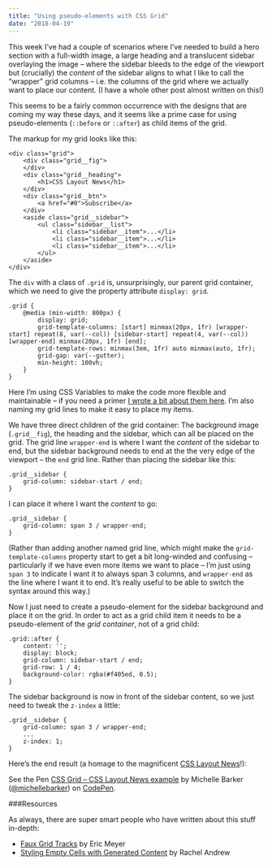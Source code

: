 ```yaml
---
title: "Using pseudo-elements with CSS Grid"
date: "2018-04-19"
---
```


This week I’ve had a couple of scenarios where I’ve needed to build a hero section with a full-width image, a large heading and a translucent sidebar overlaying the image – where the sidebar bleeds to the edge of the viewport but (crucially) the _content_ of the sidebar aligns to what I like to call the “wrapper” grid columns – i.e. the columns of the grid where we actually want to place our content. (I have a whole other post almost written on this!)

This seems to be a fairly common occurrence with the designs that are coming my way these days, and it seems like a prime case for using pseudo-elements (`::before` or `::after`) as child items of the grid.

The markup for my grid looks like this:

```
<div class="grid">
	<div class="grid__fig">
	</div>
	<div class="grid__heading">
		<h1>CSS Layout News</h1>
	</div>
	<div class="grid__btn">
		<a href="#0">Subscribe</a>
	</div>
	<aside class="grid__sidebar">
		<ul class="sidebar__list">
			<li class="sidebar__item">...</li>
			<li class="sidebar__item">...</li>
			<li class="sidebar__item">...</li>
		</ul>
	</aside>
</div>
```

The `div` with a class of `.grid` is, unsurprisingly, our parent grid container, which we need to give the property attribute `display: grid`.

```
.grid {
	@media (min-width: 800px) {
		display: grid;
		grid-template-columns: [start] minmax(20px, 1fr) [wrapper-start] repeat(8, var(--col)) [sidebar-start] repeat(4, var(--col)) [wrapper-end] minmax(20px, 1fr) [end];
		grid-template-rows: minmax(3em, 1fr) auto minmax(auto, 1fr);
		grid-gap: var(--gutter);
		min-height: 100vh;
	}
}
```

Here I’m using CSS Variables to make the code more flexible and maintainable – if you need a primer [I wrote a bit about them here](http://codepen.io/michellebarker/post/super-powered-layouts-with-css-variables-css-gr). I’m also naming my grid lines to make it easy to place my items.

We have three direct children of the grid container: The background image (`.grid__fig`), the heading and the sidebar, which can all be placed on the grid. The grid line `wrapper-end` is where I want the _content_ of the sidebar to end, but the sidebar background needs to end at the the very edge of the viewport – the `end` grid line. Rather than placing the sidebar like this:

```
.grid__sidebar {
	grid-column: sidebar-start / end;
}
```

I can place it where I want the _content_ to go:

```
.grid__sidebar {
	grid-column: span 3 / wrapper-end;
}
```

(Rather than adding another named grid line, which might make the `grid-template-columns` property start to get a bit long-winded and confusing – particularly if we have even more items we want to place – I’m just using `span 3` to indicate I want it to always span 3 columns, and `wrapper-end` as the line where I want it to end. It’s really useful to be able to switch the syntax around this way.)

Now I just need to create a pseudo-element for the sidebar background and place it on the grid. In order to act as a grid child item it needs to be a pseudo-element of the _grid container_, not of a grid child:

```
.grid::after {
	content: '';
	display: block;
	grid-column: sidebar-start / end;
	grid-row: 1 / 4;
	background-color: rgba(#f405ed, 0.5);
}
```

The sidebar background is now in front of the sidebar content, so we just need to tweak the `z-index` a little:

```
.grid__sidebar {
	grid-column: span 3 / wrapper-end;
	...
	z-index: 1;
}
```

Here’s the end result (a homage to the magnificent [CSS Layout News](http://csslayout.news/)!):

<p data-height="339" data-theme-id="0" data-slug-hash="VxYzyW" data-default-tab="css,result" data-user="michellebarker" data-embed-version="2" data-pen-title="CSS Grid – CSS Layout News example" class="codepen">See the Pen <a href="https://codepen.io/michellebarker/pen/VxYzyW/">CSS Grid – CSS Layout News example</a> by Michelle Barker (<a href="https://codepen.io/michellebarker">@michellebarker</a>) on <a href="https://codepen.io">CodePen</a>.</p>
<script async src="https://static.codepen.io/assets/embed/ei.js"></script>

###Resources

As always, there are super smart people who have written about this stuff in-depth:

* [Faux Grid Tracks](http://alistapart.com/article/faux-grid-tracks) by Eric Meyer
* [Styling Empty Cells with Generated Content](http://www.smashingmagazine.com/2018/02/generated-content-grid-layout/) by Rachel Andrew
